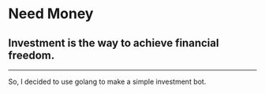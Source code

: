 # Need Money

## Investment is the way to achieve financial freedom.

---

So, I decided to use golang to make a simple investment bot.
